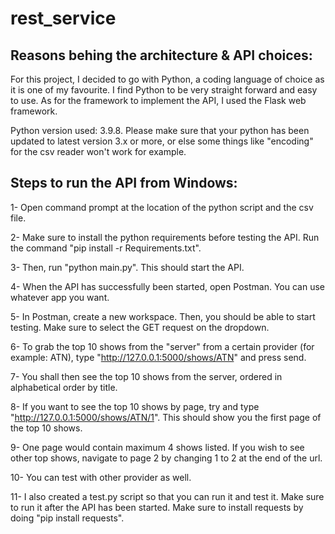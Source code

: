 # rest_service
  
## Reasons behing the architecture & API choices:
For this project, I decided to go with Python, a coding language of choice as it is one of my favourite. I find Python to be very straight forward and easy to use. As for the framework to implement the API, I used the Flask web framework. 

Python version used: 3.9.8. Please make sure that your python has been updated to latest version 3.x or more, or else some things like "encoding" for the csv reader won't work for example.

## Steps to run the API from Windows:
1- Open command prompt at the location of the python script and the csv file.  

2- Make sure to install the python requirements before testing the API. Run the command "pip install -r Requirements.txt".  

3- Then, run "python main.py". This should start the API.  

4- When the API has successfully been started, open Postman. You can use whatever app you want.  

5- In Postman, create a new workspace. Then, you should be able to start testing. Make sure to select the GET request on the dropdown.  

6- To grab the top 10 shows from the "server" from a certain provider (for example: ATN), type "http://127.0.0.1:5000/shows/ATN" and press send.  

7- You shall then see the top 10 shows from the server, ordered in alphabetical order by title.  

8- If you want to see the top 10 shows by page, try and type "http://127.0.0.1:5000/shows/ATN/1". This should show you the first page of the top 10 shows.  

9- One page would contain maximum 4 shows listed. If you wish to see other top shows, navigate to page 2 by changing 1 to 2 at the end of the url.

10- You can test with other provider as well.  

11- I also created a test.py script so that you can run it and test it. Make sure to run it after the API has been started. Make sure to install requests by doing "pip install requests".

